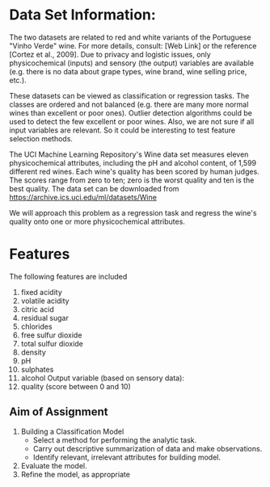 # Data Set Information:
The two datasets are related to red and white variants of the Portuguese "Vinho Verde" wine. For more details, consult: [Web Link] or the reference [Cortez et al., 2009]. Due to privacy and logistic issues, only physicochemical (inputs) and sensory (the output) variables are available (e.g. there is no data about grape types, wine brand, wine selling price, etc.).

These datasets can be viewed as classification or regression tasks. The classes are ordered and not balanced (e.g. there are many more normal wines than excellent or poor ones). Outlier detection algorithms could be used to detect the few excellent or poor wines. Also, we are not sure if all input variables are relevant. So it could be interesting to test feature selection methods.

The UCI Machine Learning Repository's Wine data set measures eleven physicochemical attributes, including the pH and alcohol content, of 1,599 different red wines. Each wine's quality has been scored by human judges. The scores range from zero to ten; zero is the worst quality and ten is the best quality. The data set can be downloaded from https://archive.ics.uci.edu/ml/datasets/Wine

We will approach this problem as a regression task and regress the wine's quality onto one or more physicochemical attributes. 

# Features
The following features are included

1. fixed acidity 
2. volatile acidity 
3. citric acid 
4. residual sugar 
5. chlorides 
6. free sulfur dioxide 
7. total sulfur dioxide 
8. density 
9. pH 
10. sulphates 
11. alcohol 
Output variable (based on sensory data): 
12. quality (score between 0 and 10)

## Aim of Assignment
1. Building a Classification Model
   - Select a method for performing the analytic task.
   - Carry out descriptive summarization of data and make observations.
   - Identify relevant, irrelevant attributes for building model.
2. Evaluate the model.
3. Refine the model, as appropriate
